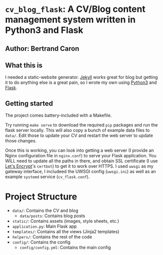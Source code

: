 # `cv_blog_flask`: A CV/Blog content management system written in Python3 and Flask

## Author: Bertrand Caron

## What this is

I needed a static-website generator.
[Jekyll](https://jekyllrb.com) works great for blog but getting it to do anything else is a great pain, so I wrote my own using [Python3](https://docs.python.org/3/) and [Flask](http://flask.pocoo.org).

## Getting started

The project comes battery-included with a Makefile.

Try running `make serve` to download the required `pip` packages and run the flask server locally.
This will also copy a bunch of example data files to `data/`.
Edit those to update your CV and restart the web server to update those changes.

Once this is working, you can look into getting a web server (I provide an Nginx configuration file in `nginx.conf`) to serve your Flask application.
You WILL need to update all the paths in there, and obtain SSL certificate (I use [Let's Encrypt](https://letsencrypt.org)'s `certbot`) to get it to work over HTTPS.
I used `uwsgi` as my gateway interface, I includeed the UWSGI config (`uwsgi.ini`) as well as an example `systemd` service (`cv_flask.conf`).

# Project Structure

* `data/`: Contains the CV and blog
    * `data/posts`: Contains blog posts
* `static/`: Contains assets (images, style sheets, etc.)
* `application.py`: Main Flask app
* `templates/`: Contains all the views (Jinja2 templates)
* `helpers/`: Contains the rest of the code
* `config/`: Contains the config
    * `config/config.yml`: Contains the main config
